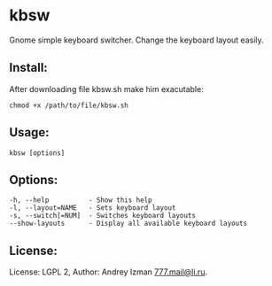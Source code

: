 kbsw
====

Gnome simple keyboard switcher. 
Change the keyboard layout easily.

Install:
--------
After downloading file kbsw.sh make him exacutable:
```
chmod +x /path/to/file/kbsw.sh
```

Usage:
------
```
kbsw [options]
```
Options:
--------
```
-h, --help          - Show this help
-l, --layout=NAME   - Sets keyboard layout
-s, --switch[=NUM]  - Switches keyboard layouts
--show-layouts      - Display all available keyboard layouts
```
License:
--------
License: LGPL 2, 
Author: Andrey Izman <777.mail@li.ru>.


